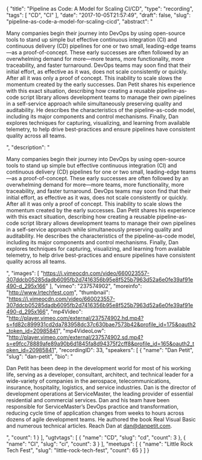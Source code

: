 {
  "title": "Pipeline as Code: A Model for Scaling CI/CD",
  "type": "recording",
  "tags": [
    "CD",
    "CI"
  ],
  "date": "2017-10-05T21:57:49",
  "draft": false,
  "slug": "pipeline-as-code-a-model-for-scaling-cicd",
  "abstract": "<p>Many companies begin their journey into DevOps by using open-source tools to stand up simple but effective continuous integration (CI) and continuous delivery (CD) pipelines for one or two small, leading-edge teams—as a proof-of-concept. These early successes are often followed by an overwhelming demand for more—more teams, more functionality, more traceability, and faster turnaround. DevOps teams may soon find that their initial effort, as effective as it was, does not scale consistently or quickly. After all it was only a proof of concept. This inability to scale slows the momentum created by the early successes. Dan Petit shares his experience with this exact situation, describing how creating a reusable pipeline-as-code script library allows development teams to manage their own pipelines in a self-service approach while simultaneously preserving quality and auditability. He describes the characteristics of the pipeline-as-code model, including its major components and control mechanisms. Finally, Dan explores techniques for capturing, visualizing, and learning from available telemetry, to help drive best-practices and ensure pipelines have consistent quality across all teams.</p>",
  "description": "<p>Many companies begin their journey into DevOps by using open-source tools to stand up simple but effective continuous integration (CI) and continuous delivery (CD) pipelines for one or two small, leading-edge teams—as a proof-of-concept. These early successes are often followed by an overwhelming demand for more—more teams, more functionality, more traceability, and faster turnaround. DevOps teams may soon find that their initial effort, as effective as it was, does not scale consistently or quickly. After all it was only a proof of concept. This inability to scale slows the momentum created by the early successes. Dan Petit shares his experience with this exact situation, describing how creating a reusable pipeline-as-code script library allows development teams to manage their own pipelines in a self-service approach while simultaneously preserving quality and auditability. He describes the characteristics of the pipeline-as-code model, including its major components and control mechanisms. Finally, Dan explores techniques for capturing, visualizing, and learning from available telemetry, to help drive best-practices and ensure pipelines have consistent quality across all teams.</p>",
  "images": [
    "https://i.vimeocdn.com/video/660023557-307ddcb05285dadb6095fb2d7416356b95e8f525b7963d52a6e0fe39af91e490-d_295x166"
  ],
  "vimeo": "237574902",
  "moreinfo": "http://www.lrtechfest.com",
  "thumbnail": "https://i.vimeocdn.com/video/660023557-307ddcb05285dadb6095fb2d7416356b95e8f525b7963d52a6e0fe39af91e490-d_295x166",
  "mp4Video": "http://player.vimeo.com/external/237574902.hd.mp4?s=fd82c899931cd2da783958dc37c630bae7573b42&profile_id=175&oauth2_token_id=20985841",
  "mp4VideoLow": "http://player.vimeo.com/external/237574902.sd.mp4?s=e9fcc78889afe89a90b6d1845fa8d94375f2cff8&profile_id=165&oauth2_token_id=20985841",
  "recordingID": 33,
  "speakers": [
    {
      "name": "Dan Petit",
      "slug": "dan-petit",
      "bio": "<p>Dan Petit has been deep in the development world for most of his working life, serving as a developer, consultant, architect, and technical leader for a wide-variety of companies in the aerospace, telecommunications, insurance, hospitality, logistics, and service industries. Dan is the director of development operations at ServiceMaster, the leading provider of essential residential and commercial services. Dan and his team have been responsible for ServiceMaster’s DevOps practice and transformation, reducing cycle time of application changes from weeks to hours across dozens of agile development teams. He authored the book Real Visual Basic and numerous technical articles. Reach Dan at dan@danpetit.com.</p>",
      "count": 1
    }
  ],
  "ugtvtags": [
    {
      "name": "CD",
      "slug": "cd",
      "count": 3
    },
    {
      "name": "CI",
      "slug": "ci",
      "count": 3
    }
  ],
  "meetups": [
    {
      "name": "Little Rock Tech Fest",
      "slug": "little-rock-tech-fest",
      "count": 65
    }
  ]
}